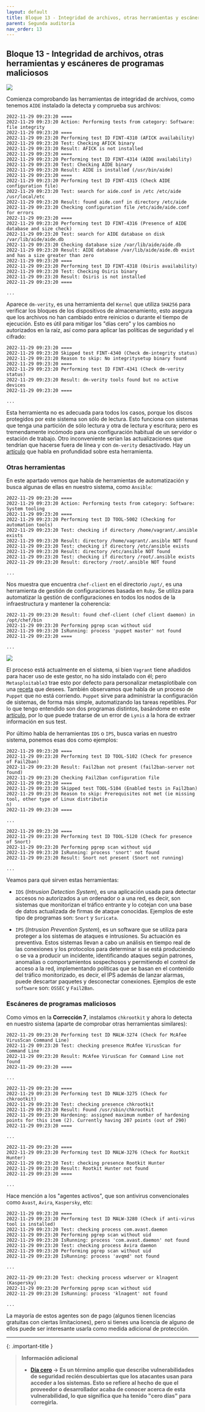 ```yaml
---
layout: default
title: Bloque 13 - Integridad de archivos, otras herramientas y escáneres de programas maliciosos
parent: Segunda auditoría
nav_order: 13
---
```


## Bloque 13 - Integridad de archivos, otras herramientas y escáneres de programas maliciosos

<img src="https://raw.githubusercontent.com/crivmar/crivmar-lynis.github.io/main/assets/images/75.png"/>

Comienza comprobando las herramientas de integridad de archivos, como tenemos `AIDE` instalado la detecta y comprueba sus archivos:

~~~
2022-11-29 09:23:20 ====
2022-11-29 09:23:20 Action: Performing tests from category: Software: file integrity
2022-11-29 09:23:20 ====
2022-11-29 09:23:20 Performing test ID FINT-4310 (AFICK availability)
2022-11-29 09:23:20 Test: Checking AFICK binary
2022-11-29 09:23:20 Result: AFICK is not installed
2022-11-29 09:23:20 ====
2022-11-29 09:23:20 Performing test ID FINT-4314 (AIDE availability)
2022-11-29 09:23:20 Test: Checking AIDE binary
2022-11-29 09:23:20 Result: AIDE is installed (/usr/bin/aide)
2022-11-29 09:23:20 ====
2022-11-29 09:23:20 Performing test ID FINT-4315 (Check AIDE configuration file)
2022-11-29 09:23:20 Test: search for aide.conf in /etc /etc/aide /usr/local/etc
2022-11-29 09:23:20 Result: found aide.conf in directory /etc/aide
2022-11-29 09:23:20 Checking configuration file /etc/aide/aide.conf for errors
2022-11-29 09:23:20 ====
2022-11-29 09:23:20 Performing test ID FINT-4316 (Presence of AIDE database and size check)
2022-11-29 09:23:20 Test: search for AIDE database on disk /var/lib/aide/aide.db
2022-11-29 09:23:20 Checking database size /var/lib/aide/aide.db
2022-11-29 09:23:20 Result: AIDE database /var/lib/aide/aide.db exist and has a size greater than zero
2022-11-29 09:23:20 ====
2022-11-29 09:23:20 Performing test ID FINT-4318 (Osiris availability)
2022-11-29 09:23:20 Test: Checking Osiris binary
2022-11-29 09:23:20 Result: Osiris is not installed
2022-11-29 09:23:20 ====

...
~~~

Aparece `dm-verity`, es una herramienta del `Kernel` que utiliza `SHA256` para verificar los bloques de los dispositivos de almacenamiento, esto asegura que los archivos no han cambiado entre reinicios o durante el tiempo de ejecución. Esto es útil para mitigar los "días cero" y los cambios no autorizados en la raíz, así como para aplicar las políticas de seguridad y el cifrado:

~~~
2022-11-29 09:23:20 ====
2022-11-29 09:23:20 Skipped test FINT-4340 (Check dm-integrity status)
2022-11-29 09:23:20 Reason to skip: No integritysetup binary found
2022-11-29 09:23:20 ====
2022-11-29 09:23:20 Performing test ID FINT-4341 (Check dm-verity status)
2022-11-29 09:23:20 Result: dm-verity tools found but no active devices
2022-11-29 09:23:20 ====

...
~~~

Esta herramienta no es adecuada para todos los casos, porque los discos protegidos por este sistema son sólo de lectura. Esto funciona con sistemas que tenga una partición de sólo lectura y otra de lectura y escritura; pero es tremendamente incómodo para una configuración habitual de un servidor o estación de trabajo. Otro inconveniente serían las actualizaciones que tendrían que hacerse fuera de línea y con `dm-verity` desactivado. Hay un [artículo](https://www.starlab.io/blog/dm-verity-in-embedded-device-security) que habla en profundidad sobre esta herramienta.



### Otras herramientas

En este apartado vemos que habla de herramientas de automatización y busca algunas de ellas en nuestro sistema, como `Ansible`:

~~~
2022-11-29 09:23:20 ====
2022-11-29 09:23:20 Action: Performing tests from category: Software: System tooling
2022-11-29 09:23:20 ====
2022-11-29 09:23:20 Performing test ID TOOL-5002 (Checking for automation tools)
2022-11-29 09:23:20 Test: checking if directory /home/vagrant/.ansible exists
2022-11-29 09:23:20 Result: directory /home/vagrant/.ansible NOT found
2022-11-29 09:23:20 Test: checking if directory /etc/ansible exists
2022-11-29 09:23:20 Result: directory /etc/ansible NOT found
2022-11-29 09:23:20 Test: checking if directory /root/.ansible exists
2022-11-29 09:23:20 Result: directory /root/.ansible NOT found

...
~~~

Nos muestra que encuentra `chef-client` en el directorio `/opt/`, es una herramienta de gestión de configuraciones basada en `Ruby`. Se utiliza para automatizar la gestión de configuraciones en todos los nodos de la infraestructura y mantener la coherencia:

~~~
2022-11-29 09:23:20 Result: found chef-client (chef client daemon) in /opt/chef/bin
2022-11-29 09:23:20 Performing pgrep scan without uid
2022-11-29 09:23:20 IsRunning: process 'puppet master' not found
2022-11-29 09:23:20 ====

...
~~~

<img src="https://raw.githubusercontent.com/crivmar/crivmar-lynis.github.io/main/assets/images/76.png"/>

El proceso está actualmente en el sistema, si bien `Vagrant` tiene añadidos para hacer uso de este gestor, no ha sido instalado con él; pero `Metasploitable3` trae esto por defecto para personalizar metasplotibale con una [receta](https://github.com/rapid7/metasploitable3/tree/master/chef/cookbooks/metasploitable) que desees. También observamos que habla de un proceso de `Puppet` que no está corriendo. `Puppet` sirve para administrar la configuración de sistemas, de forma más simple, automatizando las tareas repetibles.
Por lo que tengo entendido son dos programas distintos, basándome en este [artículo](https://www.simplilearn.com/chef-vs-puppet-differences-and-similarities-article), por lo que puede tratarse de un error de `Lynis` a la hora de extraer información en sus test.


Por último habla de herramientas `IDS` o `IPS`, busca varias en nuestro sistema, ponemos esas dos como ejemplos:

~~~
2022-11-29 09:23:20 ====
2022-11-29 09:23:20 Performing test ID TOOL-5102 (Check for presence of Fail2ban)
2022-11-29 09:23:20 Result: Fail2ban not present (fail2ban-server not found)
2022-11-29 09:23:20 Checking Fail2ban configuration file
2022-11-29 09:23:20 ====
2022-11-29 09:23:20 Skipped test TOOL-5104 (Enabled tests in Fail2ban)
2022-11-29 09:23:20 Reason to skip: Prerequisites not met (ie missing tool, other type of Linux distributio
n)
2022-11-29 09:23:20 ====

...

2022-11-29 09:23:20 ====
2022-11-29 09:23:20 Performing test ID TOOL-5120 (Check for presence of Snort)
2022-11-29 09:23:20 Performing pgrep scan without uid
2022-11-29 09:23:20 IsRunning: process 'snort' not found
2022-11-29 09:23:20 Result: Snort not present (Snort not running)

...
~~~

Veamos para qué sirven estas herramientas:

- `IDS` (*Intrusion Detection System*),  es una aplicación usada para detectar accesos no autorizados a un ordenador o a una red, es decir, son sistemas que monitorizan el tráfico entrante y lo cotejan con una base de datos actualizada de firmas de ataque conocidas. Ejemplos de este tipo de programas son: `Snort` y `Suricata`.


- `IPS` (*Intrusion Prevention System*), es un software que se utiliza para proteger a los sistemas de ataques e intrusiones. Su actuación es preventiva. Estos sistemas llevan a cabo un análisis en tiempo real de las conexiones y los protocolos para determinar si se está produciendo o se va a producir un incidente, identificando ataques según patrones, anomalías o comportamientos sospechosos y permitiendo el control de acceso a la red, implementando políticas que se basan en el contenido del tráfico monitorizado, es decir, el IPS además de lanzar alarmas, puede descartar paquetes y desconectar conexiones. Ejemplos de este `software` son: `OSSEC` y `Fail2Ban`.


### Escáneres de programas maliciosos

Como vimos en la **Corrección 7**, instalamos `chkrootkit` y ahora lo detecta en nuestro sistema (aparte de comprobar otras herramientas similares):

~~~
2022-11-29 09:23:20 Performing test ID MALW-3274 (Check for McAfee VirusScan Command Line)
2022-11-29 09:23:20 Test: checking presence McAfee VirusScan for Command Line
2022-11-29 09:23:20 Result: McAfee VirusScan for Command Line not found
2022-11-29 09:23:20 ====

...

2022-11-29 09:23:20 ====
2022-11-29 09:23:20 Performing test ID MALW-3275 (Check for chkrootkit)
2022-11-29 09:23:20 Test: checking presence chkrootkit
2022-11-29 09:23:20 Result: Found /usr/sbin/chkrootkit
2022-11-29 09:23:20 Hardening: assigned maximum number of hardening points for this item (2). Currently having 207 points (out of 290)
2022-11-29 09:23:20 ====

...

2022-11-29 09:23:20 ====
2022-11-29 09:23:20 Performing test ID MALW-3276 (Check for Rootkit Hunter)
2022-11-29 09:23:20 Test: checking presence Rootkit Hunter
2022-11-29 09:23:20 Result: Rootkit Hunter not found
2022-11-29 09:23:20 ====

...
~~~

Hace mención a los "agentes activos", que son antivirus convencionales como `Avast`, `Avira`, `Kaspersky`, etc:

~~~
2022-11-29 09:23:20 ====
2022-11-29 09:23:20 Performing test ID MALW-3280 (Check if anti-virus tool is installed)
2022-11-29 09:23:20 Test: checking process com.avast.daemon
2022-11-29 09:23:20 Performing pgrep scan without uid
2022-11-29 09:23:20 IsRunning: process 'com.avast.daemon' not found
2022-11-29 09:23:20 Test: checking process Avira daemon
2022-11-29 09:23:20 Performing pgrep scan without uid
2022-11-29 09:23:20 IsRunning: process 'avqmd' not found

...

2022-11-29 09:23:20 Test: checking process wdserver or klnagent (Kaspersky)
2022-11-29 09:23:20 Performing pgrep scan without uid
2022-11-29 09:23:20 IsRunning: process 'klnagent' not found

...
~~~

La mayoría de estos agentes son de pago (algunos tienen licencias gratuitas con ciertas limitaciones), pero si tienes una licencia de alguno de ellos puede ser interesante usarla como medida adicional de protección.


---

{: .important-title }
> **Información adicional**
> 
> - **[Día cero](https://es.wikipedia.org/wiki/Ataque_de_d%C3%ADa_cero) -> Es un término amplio que describe vulnerabilidades de seguridad recién descubiertas que los atacantes usan para acceder a los sistemas. Esto se refiere al hecho de que el proveedor o desarrollador acaba de conocer acerca de esta vulnerabilidad, lo que significa que ha tenido "cero días" para corregirla.**
>
>